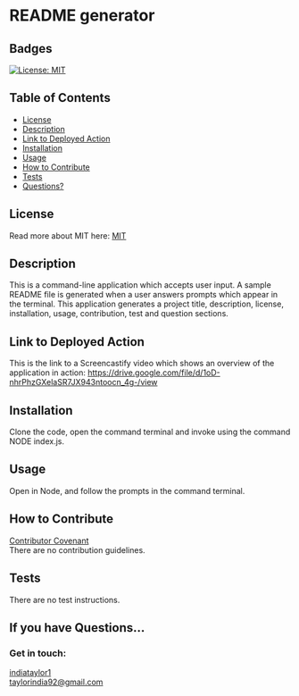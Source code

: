 # README generator 
  ## Badges
  [![License: MIT](https://img.shields.io/badge/License-MIT-yellow.svg)](https://opensource.org/licenses/MIT)
  ## Table of Contents
  * [License](#license)
  * [Description](#description)
  * [Link to Deployed Action](#link-to-deployed-action)
  * [Installation](#installation)
  * [Usage](#usage)
  * [How to Contribute](#how-to-contribute)
  * [Tests](#tests)
  * [Questions?](#questions)
  ## License
  Read more about MIT here:
  [MIT](https://opensource.org/licenses/MIT)
  ## Description
  This is a command-line application which accepts user input. A sample README file is generated when a user answers prompts which appear in the terminal. This application generates a project title, description, license, installation, usage, contribution, test and question sections. 
  ## Link to Deployed Action
  This is the link to a Screencastify video which shows an overview of the application in action: https://drive.google.com/file/d/1oD-nhrPhzGXelaSR7JX943ntoocn_4g-/view
  ## Installation
  Clone the code, open the command terminal and invoke using the command NODE index.js.
  ## Usage
  Open in Node, and follow the prompts in the command terminal.
  ## How to Contribute
  [Contributor Covenant](https://www.contributor-covenant.org/)  
  There are no contribution guidelines.
  ## Tests
  There are no test instructions.
  ## If you have Questions...
  ### Get in touch: 
  [indiataylor1](https://github.com/indiataylor1)  
  taylorindia92@gmail.com

